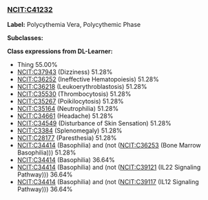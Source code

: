 
### [NCIT:C41232](http://purl.obolibrary.org/obo/NCIT_C41232)
**Label:** Polycythemia Vera, Polycythemic Phase

**Subclasses:** 

**Class expressions from DL-Learner:**

- Thing 55.00%
- [NCIT:C37943](http://purl.obolibrary.org/obo/NCIT_C37943) (Dizziness) 51.28%
- [NCIT:C36252](http://purl.obolibrary.org/obo/NCIT_C36252) (Ineffective Hematopoiesis) 51.28%
- [NCIT:C36218](http://purl.obolibrary.org/obo/NCIT_C36218) (Leukoerythroblastosis) 51.28%
- [NCIT:C35530](http://purl.obolibrary.org/obo/NCIT_C35530) (Thrombocytosis) 51.28%
- [NCIT:C35267](http://purl.obolibrary.org/obo/NCIT_C35267) (Poikilocytosis) 51.28%
- [NCIT:C35164](http://purl.obolibrary.org/obo/NCIT_C35164) (Neutrophilia) 51.28%
- [NCIT:C34661](http://purl.obolibrary.org/obo/NCIT_C34661) (Headache) 51.28%
- [NCIT:C34549](http://purl.obolibrary.org/obo/NCIT_C34549) (Disturbance of Skin Sensation) 51.28%
- [NCIT:C3384](http://purl.obolibrary.org/obo/NCIT_C3384) (Splenomegaly) 51.28%
- [NCIT:C28177](http://purl.obolibrary.org/obo/NCIT_C28177) (Paresthesia) 51.28%
- [NCIT:C34414](http://purl.obolibrary.org/obo/NCIT_C34414) (Basophilia) and (not ([NCIT:C36253](http://purl.obolibrary.org/obo/NCIT_C36253) (Bone Marrow Basophilia))) 51.28%
- [NCIT:C34414](http://purl.obolibrary.org/obo/NCIT_C34414) (Basophilia) 36.64%
- [NCIT:C34414](http://purl.obolibrary.org/obo/NCIT_C34414) (Basophilia) and (not ([NCIT:C39121](http://purl.obolibrary.org/obo/NCIT_C39121) (IL22 Signaling Pathway))) 36.64%
- [NCIT:C34414](http://purl.obolibrary.org/obo/NCIT_C34414) (Basophilia) and (not ([NCIT:C39117](http://purl.obolibrary.org/obo/NCIT_C39117) (IL12 Signaling Pathway))) 36.64%


